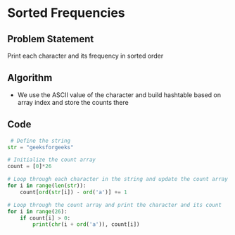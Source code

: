 # Sorted Frequencies

## Problem Statement
Print each character and its frequency in sorted order 

## Algorithm 
- We use the ASCII value of the character and build hashtable based on array index and store the counts there

## Code 
```python
 # Define the string
str = "geeksforgeeks"

# Initialize the count array
count = [0]*26

# Loop through each character in the string and update the count array
for i in range(len(str)):
    count[ord(str[i]) - ord('a')] += 1

# Loop through the count array and print the character and its count
for i in range(26):
    if count[i] > 0:
        print(chr(i + ord('a')), count[i])
```